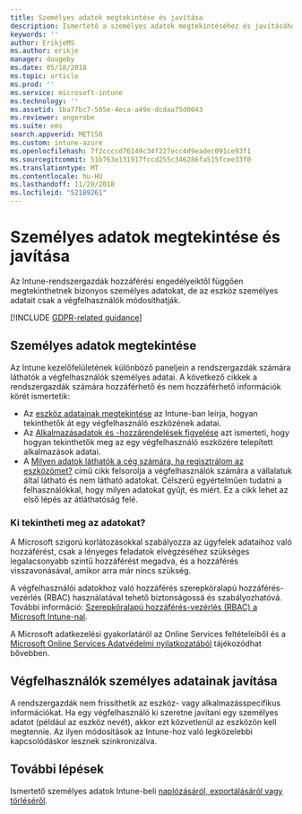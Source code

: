 ```yaml
---
title: Személyes adatok megtekintése és javítása
description: Ismertető a személyes adatok megtekintéséhez és javításához.
keywords: ''
author: ErikjeMS
ms.author: erikje
manager: dougeby
ms.date: 05/18/2018
ms.topic: article
ms.prod: ''
ms.service: microsoft-intune
ms.technology: ''
ms.assetid: 1ba77bc7-505e-4eca-a49e-dcdaa75d0043
ms.reviewer: angerobe
ms.suite: ems
search.appverid: MET150
ms.custom: intune-azure
ms.openlocfilehash: 7f2ccccd76149c34f227ecc4d9eadec091ce93f1
ms.sourcegitcommit: 51b763e131917fccd255c346286fa515fcee33f0
ms.translationtype: MT
ms.contentlocale: hu-HU
ms.lasthandoff: 11/20/2018
ms.locfileid: "52189261"
---
```

# <a name="view-and-correct-personal-data"></a>Személyes adatok megtekintése és javítása

Az Intune-rendszergazdák hozzáférési engedélyeiktől függően megtekinthetnek bizonyos személyes adatokat, de az eszköz személyes adatait csak a végfelhasználók módosíthatják.

[!INCLUDE [GDPR-related guidance](./includes/gdpr-dsr-and-stp-note.md)]


## <a name="view-personal-data"></a>Személyes adatok megtekintése

Az Intune kezelőfelületének különböző paneljein a rendszergazdák számára láthatók a végfelhasználók személyes adatai. A következő cikkek a rendszergazdák számára hozzáférhető és nem hozzáférhető információk körét ismertetik:
- Az [eszköz adatainak megtekintése](device-inventory.md) az Intune-ban leírja, hogyan tekinthetők át egy végfelhasználó eszközének adatai.
- Az [Alkalmazásadatok és -hozzárendelések figyelése](apps-monitor.md) azt ismerteti, hogy hogyan tekinthetők meg az egy végfelhasználó eszközére telepített alkalmazások adatai.
- A [Milyen adatok láthatók a cég számára, ha regisztrálom az eszközömet?](https://docs.microsoft.com/intune-user-help/what-info-can-your-company-see-when-you-enroll-your-device-in-intune) című cikk felsorolja a végfelhasználók számára a vállalatuk által látható és nem látható adatokat. Célszerű egyértelműen tudatni a felhasználókkal, hogy milyen adatokat gyűjt, és miért. Ez a cikk lehet az első lépés az átláthatóság felé.

### <a name="who-can-view-the-data"></a>Ki tekintheti meg az adatokat?

A Microsoft szigorú korlátozásokkal szabályozza az ügyfelek adataihoz való hozzáférést, csak a lényeges feladatok elvégzéséhez szükséges legalacsonyabb szintű hozzáférést megadva, és a hozzáférés visszavonásával, amikor arra már nincs szükség. 

A végfelhasználói adatokhoz való hozzáférés szerepköralapú hozzáférés-vezérlés (RBAC) használatával tehető biztonságossá és szabályozhatóvá. További információ: [Szerepköralapú hozzáférés-vezérlés (RBAC) a Microsoft Intune-nal](role-based-access-control.md).

A Microsoft adatkezelési gyakorlatáról az Online Services feltételeiből és a [Microsoft Online Services Adatvédelmi nyilatkozatából](http://go.microsoft.com/fwlink/p/?linkid=131004&clcid=0x409) tájékozódhat bővebben. 

## <a name="correct-end-user-personal-data"></a>Végfelhasználók személyes adatainak javítása

A rendszergazdák nem frissíthetik az eszköz- vagy alkalmazásspecifikus információkat. Ha egy végfelhasználó ki szeretne javítani egy személyes adatot (például az eszköz nevét), akkor ezt közvetlenül az eszközön kell megtennie. Az ilyen módosítások az Intune-hoz való legközelebbi kapcsolódáskor lesznek szinkronizálva.


## <a name="next-steps"></a>További lépések

Ismertető személyes adatok Intune-beli [naplózásáról, exportálásáról vagy törléséről](privacy-data-audit-export-delete.md).